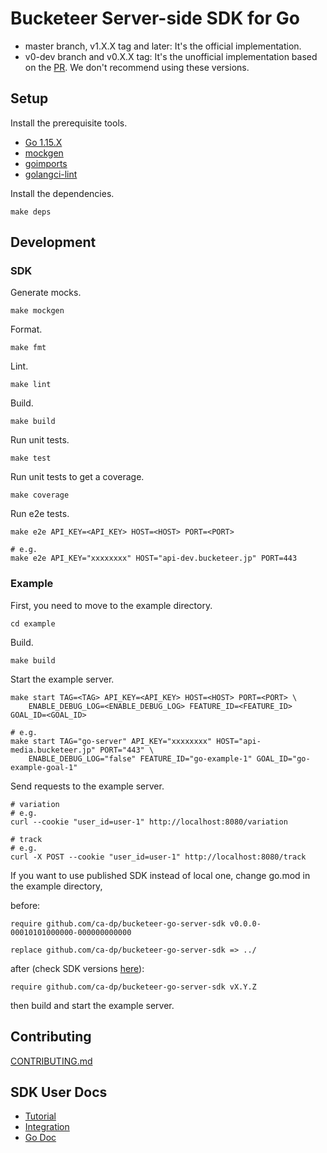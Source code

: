 # Bucketeer Server-side SDK for Go

- master branch, v1.X.X tag and later: It's the official implementation.
- v0-dev branch and v0.X.X tag: It's the unofficial implementation based on the [PR](https://github.com/ca-dp/bucketeer-go-server-sdk/pull/6). We don't recommend using these versions.

## Setup

Install the prerequisite tools.

- [Go 1.15.X](https://golang.org/dl/)
- [mockgen](https://github.com/golang/mock)
- [goimports](https://pkg.go.dev/golang.org/x/tools/cmd/goimports)
- [golangci-lint](https://golangci-lint.run/usage/install/)

Install the dependencies.

```
make deps
```

## Development

### SDK

Generate mocks.

```
make mockgen
```

Format.

```
make fmt
```

Lint.

```
make lint
```

Build.

```
make build
```

Run unit tests.

```
make test
```

Run unit tests to get a coverage.

```
make coverage
```

Run e2e tests.

```
make e2e API_KEY=<API_KEY> HOST=<HOST> PORT=<PORT>

# e.g.
make e2e API_KEY="xxxxxxxx" HOST="api-dev.bucketeer.jp" PORT=443
```

### Example

First, you need to move to the example directory.

```
cd example
```

Build.

```
make build
```

Start the example server.

```
make start TAG=<TAG> API_KEY=<API_KEY> HOST=<HOST> PORT=<PORT> \
    ENABLE_DEBUG_LOG=<ENABLE_DEBUG_LOG> FEATURE_ID=<FEATURE_ID> GOAL_ID=<GOAL_ID>

# e.g.
make start TAG="go-server" API_KEY="xxxxxxxx" HOST="api-media.bucketeer.jp" PORT="443" \
    ENABLE_DEBUG_LOG="false" FEATURE_ID="go-example-1" GOAL_ID="go-example-goal-1"
```

Send requests to the example server.

```
# variation
# e.g.
curl --cookie "user_id=user-1" http://localhost:8080/variation

# track
# e.g.
curl -X POST --cookie "user_id=user-1" http://localhost:8080/track
```

If you want to use published SDK instead of local one, change go.mod in the example directory,

before:

```
require github.com/ca-dp/bucketeer-go-server-sdk v0.0.0-00010101000000-000000000000

replace github.com/ca-dp/bucketeer-go-server-sdk => ../
```

after (check SDK versions [here](https://github.com/ca-dp/bucketeer-go-server-sdk/releases)):

```
require github.com/ca-dp/bucketeer-go-server-sdk vX.Y.Z
```

then build and start the example server.

## Contributing

[CONTRIBUTING.md](./CONTRIBUTING.md)

## SDK User Docs

- [Tutorial](https://bucketeer.io/docs/#/./server-side-sdk-tutorial-go)
- [Integration](https://bucketeer.io/docs/#/./server-side-sdk-reference-guides-go)
- [Go Doc](https://pkg.go.dev/github.com/ca-dp/bucketeer-go-server-sdk/pkg/bucketeer)
